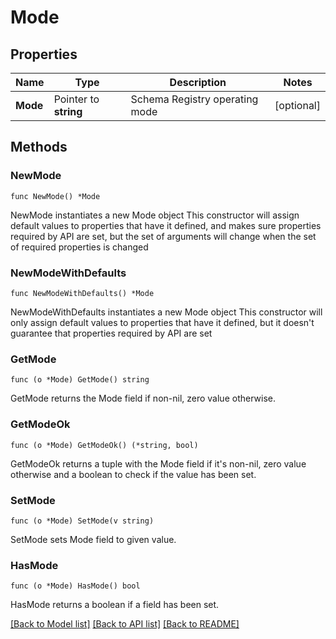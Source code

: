 # Mode

## Properties

Name | Type | Description | Notes
------------ | ------------- | ------------- | -------------
**Mode** | Pointer to **string** | Schema Registry operating mode | [optional] 

## Methods

### NewMode

`func NewMode() *Mode`

NewMode instantiates a new Mode object
This constructor will assign default values to properties that have it defined,
and makes sure properties required by API are set, but the set of arguments
will change when the set of required properties is changed

### NewModeWithDefaults

`func NewModeWithDefaults() *Mode`

NewModeWithDefaults instantiates a new Mode object
This constructor will only assign default values to properties that have it defined,
but it doesn't guarantee that properties required by API are set

### GetMode

`func (o *Mode) GetMode() string`

GetMode returns the Mode field if non-nil, zero value otherwise.

### GetModeOk

`func (o *Mode) GetModeOk() (*string, bool)`

GetModeOk returns a tuple with the Mode field if it's non-nil, zero value otherwise
and a boolean to check if the value has been set.

### SetMode

`func (o *Mode) SetMode(v string)`

SetMode sets Mode field to given value.

### HasMode

`func (o *Mode) HasMode() bool`

HasMode returns a boolean if a field has been set.


[[Back to Model list]](../README.md#documentation-for-models) [[Back to API list]](../README.md#documentation-for-api-endpoints) [[Back to README]](../README.md)


